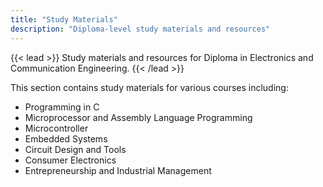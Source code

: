 ```yaml
---
title: "Study Materials"
description: "Diploma-level study materials and resources"
---
```


{{< lead >}}
Study materials and resources for Diploma in Electronics and Communication Engineering.
{{< /lead >}}

This section contains study materials for various courses including:

- Programming in C
- Microprocessor and Assembly Language Programming
- Microcontroller
- Embedded Systems
- Circuit Design and Tools
- Consumer Electronics
- Entrepreneurship and Industrial Management
